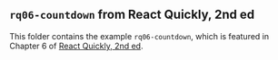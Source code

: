 ## `rq06-countdown` from React Quickly, 2nd ed

This folder contains the example `rq06-countdown`, which is featured in Chapter 6 of [React Quickly, 2nd ed](https://reactquickly.dev).
